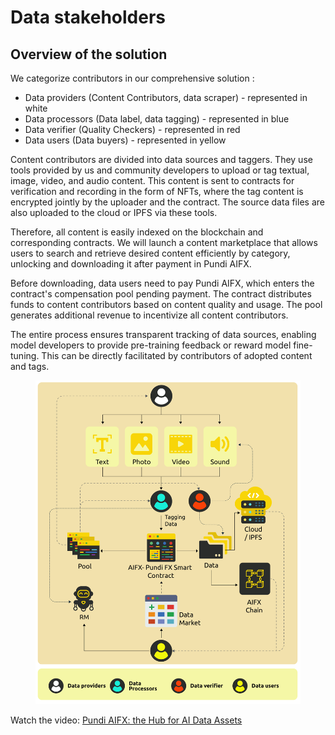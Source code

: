 # Data stakeholders

## Overview of the solution

We categorize contributors in our comprehensive solution :

* Data providers (Content Contributors, data scraper) - represented in white
* Data processors (Data label, data tagging) - represented in blue
* Data verifier (Quality Checkers) - represented in red
* Data users (Data buyers) - represented in yellow

Content contributors are divided into data sources and taggers. They use tools provided by us and community developers to upload or tag textual, image, video, and audio content. This content is sent to contracts for verification and recording in the form of NFTs, where the tag content is encrypted jointly by the uploader and the contract. The source data files are also uploaded to the cloud or IPFS via these tools.

Therefore, all content is easily indexed on the blockchain and corresponding contracts. We will launch a content marketplace that allows users to search and retrieve desired content efficiently by category, unlocking and downloading it after payment in Pundi AIFX.

Before downloading, data users need to pay Pundi AIFX, which enters the contract's compensation pool pending payment. The contract distributes funds to content contributors based on content quality and usage. The pool generates additional revenue to incentivize all content contributors.

The entire process ensures transparent tracking of data sources, enabling model developers to provide pre-training feedback or reward model fine-tuning. This can be directly facilitated by contributors of adopted content and tags.

<figure><img src="../../.gitbook/assets/image (3).png" alt=""><figcaption></figcaption></figure>



Watch the video: [Pundi AIFX: the Hub for AI Data Assets](https://youtu.be/yNhcAB2mF8I?si=i1xNo-kfGfr4bVpy)
